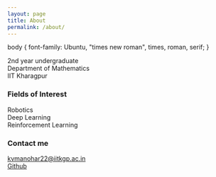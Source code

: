 ```yaml
---
layout: page
title: About
permalink: /about/
---
```


<link rel="stylesheet" type="text/css" href="http://fonts.googleapis.com/css?family=Ubuntu:regular,bold&subset=Latin">
body {
    font-family: Ubuntu, "times new roman", times, roman, serif;
}

2nd year undergraduate <br>
Department of Mathematics <br> 
IIT Kharagpur

### Fields of Interest

Robotics <br>
Deep Learning <br>
Reinforcement Learning <br>

### Contact me

[kvmanohar22@iitkgp.ac.in](mailto:kvmanohar22@iitkgp.ac.in) <br>
[Github](https://github.com/kvmanohar22)
